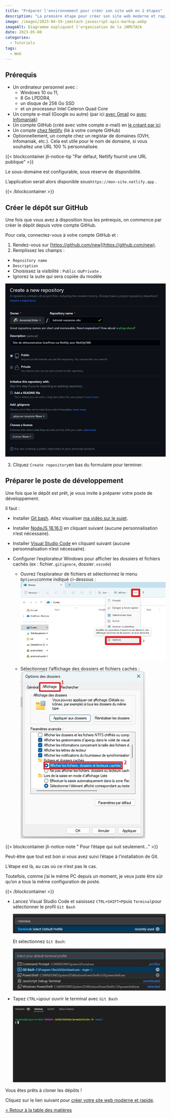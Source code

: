 ```yaml
---
title: "Préparer l'environnement pour créer son site web en 2 étapes"
description: "La première étape pour créer son site web moderne et rapide, c'est de préparer le PC pour le créer."
image: /images/2023-04-19-jamstack-javascript-apis-markup.webp
imageAlt: Diagramme expliquant l'organisation de la JAMSTACK
date: 2023-05-08
categories:
  - Tutoriels
tags:
  - Web
---
```


<!-- more -->

## Prérequis

- Un ordinateur personnel avec :
  - Windows 10 ou 11,
  - 8 Go LPDDR4,
  - un disque de 256 Go SSD
  - et un processeur Intel Celeron Quad Core
- Un compte e-mail (Google ou autre) (par ici [avec Gmail](https://accounts.google.com/) ou [avec Infomaniak](https://www.infomaniak.com/fr/email-gratuit))
- Un compte GitHub (créé avec votre compte e-mail) en [le créant par ici](https://github.com/signup)
- Un compte [chez Netlify](https://app.netlify.com/) (lié à votre compte GitHub)
- Optionnellement, un compte chez un registar de domaines (OVH, Infomaniak, etc.). Cela est utile pour le nom de domaine, si vous souhaitez une URL 100 % personnalisée.

{{< blockcontainer jli-notice-tip "Par défaut, Netlify fournit une URL publique" >}}

Le sous-domaine est configurable, sous réserve de disponibilité.

L’application serait alors disponible sous`https://mon-site.netlify.app` .

{{< /blockcontainer >}}

## Créer le dépôt sur GitHub

Une fois que vous avez à disposition tous les prérequis, on commence par créer le dépôt depuis votre compte GitHub.

Pour cela, connectez-vous à votre compte GitHub et :

1. Rendez-vous sur [https://github.com/new](https://github.com/new).
2. Remplissez les champs :

- `Repository name`
- `Description`
- Choisissez la visibilité : `Public` ou`Private` .
- Ignorez la suite qui sera copiée du modèle

![Créer le dépôt sur GitHub](images/creer-le-depot-sur-github.jpg)

3. Cliquez `Create repository`en bas du formulaire pour terminer.

## Préparer le poste de développement

Une fois que le dépôt est prêt, je vous invite à préparer votre poste de développement.

Il faut :

- Installer [Git bash](https://git-scm.com/downloads). Allez visualiser [ma vidéo sur le sujet](https://youtu.be/eHTZ-2qY19s).

- Installer [NodeJS 18.16.0](https://nodejs.org/en/blog/release/v18.16.0/) en cliquant suivant (aucune personnalisation n’est nécessaire).

- Installer [Visual Studio Code](https://code.visualstudio.com/download) en cliquant suivant (aucune personnalisation n’est nécessaire).

- Configurer l’explorateur Windows pour afficher les dossiers et fichiers cachés (ex : fichier`.gitignore`, dossier`.vscode`)

  - Ouvrez l’explorateur de fichiers et sélectionnez le menu `Options`comme indiqué ci-dessous : ![Ouvrir les options de visualisation des dossiers](images/ouvrir-les-options-de-visualisation-des-dossiers.jpg)

  - Sélectionnez l’affichage des dossiers et fichiers cachés : ![Sélectionner l’option d’afficher les fichiers et dossiers cachés.](images/selectionner-loption-dafficher-les-fichiers-et-dossiers-caches.jpg)

{{< blockcontainer jli-notice-note " Pour l’étape qui suit seulement…" >}}

Peut-être que tout est bon si vous avez suivi l’étape à l’installation de Git.

L’étape est là, au cas où ce n’est pas le cas.

Toutefois, comme j’ai le même PC depuis un moment, je veux juste être sûr qu’on a tous la même configuration de poste.

{{< /blockcontainer >}}

- Lancez Visual Studio Code et saisissez `CTRL+SHIFT+P`puis `Terminal`pour sélectionner le profil `Git Bash`

  ![Changer le profil du terminal](images/changer-le-profil-du-terminal.jpg)

  Et sélectionnez `Git Bash`:

  ![Sélectionner git bash](images/selectionner-git-bash.jpg)

- Tapez `CTRL+ù`pour ouvrir le terminal avec `Git Bash`

  ![Le terminal est lancé avec Git Bash](images/le-terminal-est-lance-avec-git-bash.jpg)

Vous êtes prêts à cloner les dépôts !

Cliquez sur le lien suivant pour [créer votre site web moderne et rapide](../creer-son-site-moderne-rapide/index.md).

[< Retour à la table des matières](../comment-realiser-son-site-moderne-et-rapide/index.md)
